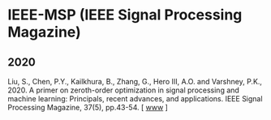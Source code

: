 # IEEE-MSP (IEEE Signal Processing Magazine)

## 2020

Liu, S., Chen, P.Y., Kailkhura, B., Zhang, G., Hero III, A.O. and Varshney, P.K., 2020. A primer on zeroth-order optimization in signal processing and machine learning: Principals, recent advances, and applications. IEEE Signal Processing Magazine, 37(5), pp.43-54. [ [www](https://ieeexplore.ieee.org/abstract/document/9186148) ]
